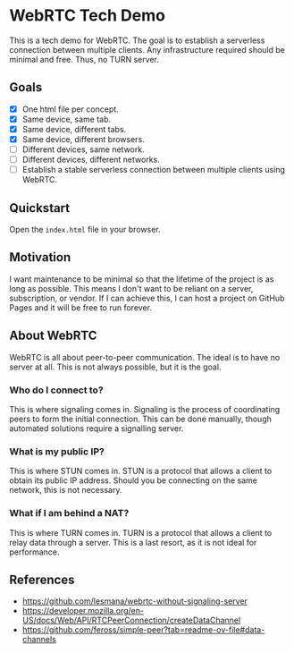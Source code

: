 # WebRTC Tech Demo

This is a tech demo for WebRTC.
The goal is to establish a serverless connection between multiple clients.
Any infrastructure required should be minimal and free. Thus, no TURN server.

## Goals

- [x] One html file per concept.
- [x] Same device, same tab.
- [x] Same device, different tabs.
- [x] Same device, different browsers.
- [ ] Different devices, same network.
- [ ] Different devices, different networks.
- [ ] Establish a stable serverless connection between multiple clients using WebRTC.

## Quickstart

Open the `index.html` file in your browser.

## Motivation

I want maintenance to be minimal so that the lifetime of the project is as long as possible.
This means I don't want to be reliant on a server, subscription, or vendor.
If I can achieve this, I can host a project on GitHub Pages and it will be free to run forever.

## About WebRTC

WebRTC is all about peer-to-peer communication. The ideal is to have no server at all. This is not always possible, but it is the goal.

### Who do I connect to?

This is where signaling comes in.
Signaling is the process of coordinating peers to form the initial connection.
This can be done manually, though automated solutions require a signalling server.

### What is my public IP?

This is where STUN comes in.
STUN is a protocol that allows a client to obtain its public IP address.
Should you be connecting on the same network, this is not necessary.

### What if I am behind a NAT?

This is where TURN comes in.
TURN is a protocol that allows a client to relay data through a server.
This is a last resort, as it is not ideal for performance.

## References

- https://github.com/lesmana/webrtc-without-signaling-server
- https://developer.mozilla.org/en-US/docs/Web/API/RTCPeerConnection/createDataChannel
- https://github.com/feross/simple-peer?tab=readme-ov-file#data-channels
